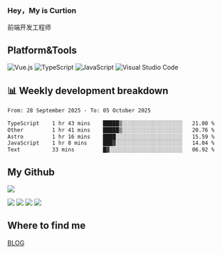 ### Hey，My is Curtion
前端开发工程师
## Platform&Tools

![Vue.js](https://img.shields.io/badge/-Vue.js-4FC08D?style=flat-square&logo=Vue.js&logoColor=white)
![TypeScript](https://img.shields.io/badge/-TypeScript-007ACC?style=flat-square&logo=typescript&logoColor=white)
![JavaScript](https://img.shields.io/badge/-JavaScript-F7DF1E?style=flat-square&logo=javascript&logoColor=black)
![Visual Studio Code](https://img.shields.io/badge/-VSCode-007ACC?style=flat-square&logo=Visual-Studio-Code&logoColor=white)

## 📊 Weekly development breakdown

<!--START_SECTION:waka-->

```txt
From: 28 September 2025 - To: 05 October 2025

TypeScript    1 hr 43 mins    █████▒░░░░░░░░░░░░░░░░░░░   21.00 %
Other         1 hr 41 mins    █████▒░░░░░░░░░░░░░░░░░░░   20.76 %
Astro         1 hr 16 mins    ████░░░░░░░░░░░░░░░░░░░░░   15.59 %
JavaScript    1 hr 8 mins     ███▓░░░░░░░░░░░░░░░░░░░░░   14.04 %
Text          33 mins         █▓░░░░░░░░░░░░░░░░░░░░░░░   06.92 %
```

<!--END_SECTION:waka-->

## My Github

![](http://github-profile-summary-cards.vercel.app/api/cards/profile-details?username=curtion&theme=nord_bright)

![](http://github-profile-summary-cards.vercel.app/api/cards/stats?username=curtion&theme=nord_bright)
![](http://github-profile-summary-cards.vercel.app/api/cards/productive-time?username=curtion&theme=nord_bright&utcOffset=8)
![](http://github-profile-summary-cards.vercel.app/api/cards/repos-per-language?username=curtion&theme=nord_bright)
![](http://github-profile-summary-cards.vercel.app/api/cards/most-commit-language?username=curtion&theme=nord_bright)

## Where to find me

[BLOG](https://blog.3gxk.net)
